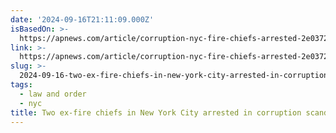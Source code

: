 ```yaml
---
date: '2024-09-16T21:11:09.000Z'
isBasedOn: >-
  https://apnews.com/article/corruption-nyc-fire-chiefs-arrested-2e03726e7303383c1fca10b0dff441ba
link: >-
  https://apnews.com/article/corruption-nyc-fire-chiefs-arrested-2e03726e7303383c1fca10b0dff441ba
slug: >-
  2024-09-16-two-ex-fire-chiefs-in-new-york-city-arrested-in-corruption-scandal-or-ap-news
tags:
  - law and order
  - nyc
title: Two ex-fire chiefs in New York City arrested in corruption scandal | AP News
---
```

 
